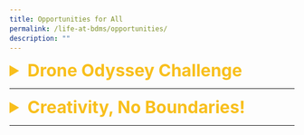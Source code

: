 ```yaml
---
title: Opportunities for All
permalink: /life-at-bdms/opportunities/
description: ""
---
```

<details> 
<summary style="color:#f8bf1c; font-size:30px;"><b>Drone Odyssey Challenge</b></summary>

<p style="text-align:justify">Our student took part in the Drone Odyssey Challenge, organised by Science Centre Singapore.  </p>

<p style="text-align:justify">The objective of the event aim to inculcate technical skillsets, critical thinking, and an appreciation of new and disruptive technologies relevant to the modern world.</p>

<p style="text-align:justify">A series of workshops and live demonstrations have been specially developed for both students and mentors to complement their learning journeys leading up to the competition proper,. </p>

<p style="text-align:justify">Our students from the Infocomm Club did us proud by emerging champions and first-runners up!  Congratulations!  </p>

<p>Here are some photos:<br>
	<a href="https://issuu.com/bendemeersec/docs/try.pptx" target="_blank">Drones Odyssey  2022</a></p>


</details>

<hr>

<details> 
<summary style="color:#f8bf1c; font-size:30px;"><b>Creativity, No Boundaries!</b></summary>



<p style="text-align:justify">Our student Chen Jia Le from Sec 3R2 participated in the “Creativity, No Boundaries!” National Children’s Story Writing Competition. She has done the school proud by clinching the Excellence Award.</p>

<p style="text-align:justify">A total of more than 1000 entries were submitted for the competition.</p>

<p style="text-align:justify">36 entries were shortlisted nationwide and our student 
 Chen Jiale’s entry《猫与蒲公英》(The Cat and the Dandelion) was one of those shortlisted.  She was awarded the Excellence Award.</p>

<p style="text-align:justify">The winning entries of the story writing competition were published as a series of Chinese graded readers.</p>

<p style="text-align:justify">The 18 graded readers (Grade 1 to 3) would be launched this year and distributed to the various Primary schools nationwide. </p>


<img src="/images/Departments/cl-competition-04.jpg" alt="Creative, No Boundaries! National Children's Story Writing Competition" style="width:600px">


<p style="text-align:justify">Jiale attended the Award Presentation Ceremony cum Launching of the Chinese Graded Readers on 16 September 2022.  (See Photos below)</p>

<img src="/images/Departments/cl-creativebook-01.jpg">
<br>
<img src="/images/Departments/cl-creativebook-02.jpg">
<!--
![](/images/Departments/cl-creativebook-02.jpg)
-->

</details>

<hr>
